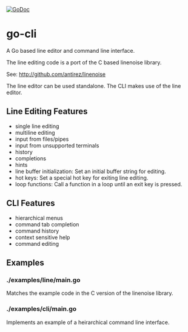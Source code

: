 [![GoDoc](https://godoc.org/github.com/deadsy/go-cli?status.svg)](https://godoc.org/github.com/deadsy/go-cli)

# go-cli

A Go based line editor and command line interface.

The line editing code is a port of the C based linenoise library.

See: http://github.com/antirez/linenoise

The line editor can be used standalone. The CLI makes use of the line editor.

## Line Editing Features
 * single line editing
 * multiline editing
 * input from files/pipes
 * input from unsupported terminals
 * history
 * completions
 * hints
 * line buffer initialization: Set an initial buffer string for editing.
 * hot keys: Set a special hot key for exiting line editing.
 * loop functions: Call a function in a loop until an exit key is pressed.

## CLI Features
 * hierarchical menus
 * command tab completion
 * command history
 * context sensitive help
 * command editing

## Examples

### ./examples/line/main.go
Matches the example code in the C version of the linenoise library.

### ./examples/cli/main.go
Implements an example of a heirarchical command line interface.

